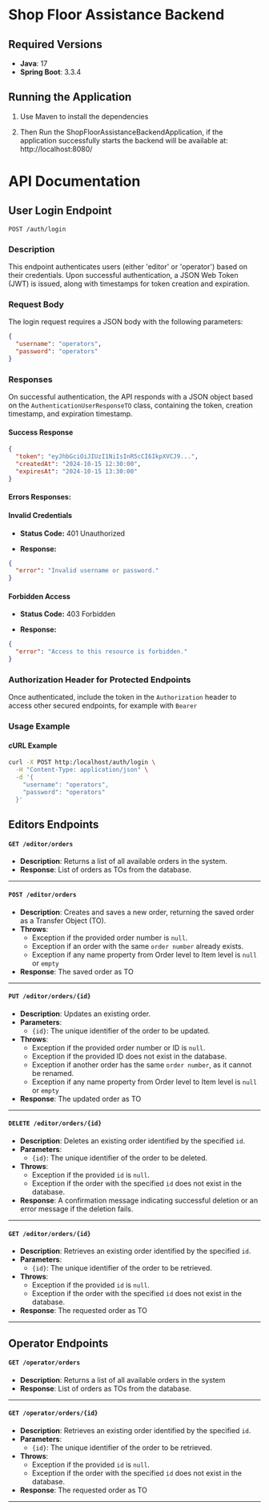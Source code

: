 
# Shop Floor Assistance Backend

## Required Versions

- **Java**: 17
- **Spring Boot**: 3.3.4

## Running the Application

1. Use Maven to install the dependencies

2. Then Run the ShopFloorAssistanceBackendApplication, if the application successfully starts the backend will be available at: http://localhost:8080/

# API Documentation

## User Login Endpoint

`POST /auth/login`

### Description
This endpoint authenticates users (either 'editor' or 'operator') based on their credentials. Upon successful authentication, a JSON Web Token (JWT) is issued, along with timestamps for token creation and expiration.

### Request Body
The login request requires a JSON body with the following parameters:

```json
{
  "username": "operators",
  "password": "operators"
}
```

### Responses

On successful authentication, the API responds with a JSON object based on the `AuthenticationUserResponseTO` class, containing the token, creation timestamp, and expiration timestamp.

#### Success Response

```json
{
  "token": "eyJhbGciOiJIUzI1NiIsInR5cCI6IkpXVCJ9...",
  "createdAt": "2024-10-15 12:30:00",
  "expiresAt": "2024-10-15 13:30:00"
}
 ```

#### Errors Responses:

#### Invalid Credentials

-   **Status Code:** 401 Unauthorized

-   **Response:**
```json    
{
  "error": "Invalid username or password."
}
```


#### Forbidden Access

-   **Status Code:** 403 Forbidden

-   **Response:**
```json
{
  "error": "Access to this resource is forbidden."
}
```

### Authorization Header for Protected Endpoints

Once authenticated, include the token in the `Authorization` header to access other secured endpoints, for example with `Bearer`

### Usage Example

#### cURL Example
```bash
curl -X POST http:/localhost/auth/login \
  -H "Content-Type: application/json" \
  -d '{
    "username": "operators",
    "password": "operators"
  }'
  ```
## Editors Endpoints

#### `GET /editor/orders`
- **Description**: Returns a list of all available orders in the system.
- **Response**: List of orders as TOs from the database.

---

#### `POST /editor/orders`
- **Description**: Creates and saves a new order, returning the saved order as a Transfer Object (TO).
- **Throws**:
  - Exception if the provided order number is `null`.
  - Exception if an order with the same `order number` already exists.
  - Exception if any name property from Order level to Item level is `null` or `empty`
- **Response**: The saved order as TO
---

#### `PUT /editor/orders/{id}`
- **Description**: Updates an existing order.
- **Parameters**:
  - `{id}`: The unique identifier of the order to be updated.
- **Throws**:
  - Exception if the provided order number or ID is `null`.
  - Exception if the provided ID does not exist in the database.
  - Exception if another order has the same `order number`, as it cannot be renamed.
  - Exception if any name property from Order level to Item level is `null` or `empty`
- **Response**: The updated order as TO
---

#### `DELETE /editor/orders/{id}`
- **Description**: Deletes an existing order identified by the specified `id`.
- **Parameters**:
  - `{id}`: The unique identifier of the order to be deleted.
- **Throws**:
  - Exception if the provided `id` is `null`.
  - Exception if the order with the specified `id` does not exist in the database.
- **Response**: A confirmation message indicating successful deletion or an error message if the deletion fails.
---

#### `GET /editor/orders/{id}`
- **Description**: Retrieves an existing order identified by the specified `id`.
- **Parameters**:
  - `{id}`: The unique identifier of the order to be retrieved.
- **Throws**:
  - Exception if the provided `id` is `null`.
  - Exception if the order with the specified `id` does not exist in the database.
- **Response**: The requested  order as TO
---

## Operator Endpoints

#### `GET /operator/orders`
- **Description**: Returns a list of all available orders in the system
- **Response**: List of orders as TOs from the database.
---

#### `GET /operator/orders/{id}`
- **Description**: Retrieves an existing order identified by the specified `id`.
- **Parameters**:
  - `{id}`: The unique identifier of the order to be retrieved.
- **Throws**:
  - Exception if the provided `id` is `null`.
  - Exception if the order with the specified `id` does not exist in the database.
- **Response**: The requested  order as TO
---
